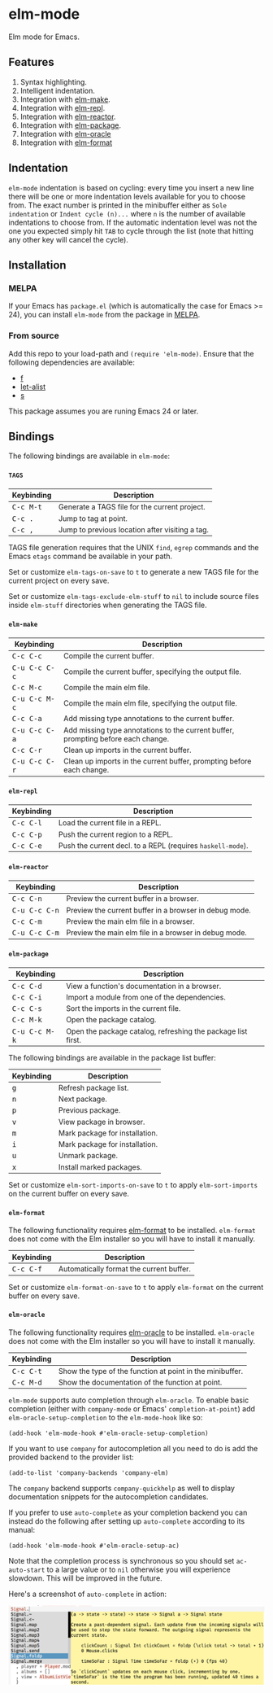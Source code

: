 # elm-mode

Elm mode for Emacs.

## Features

1. Syntax highlighting.
1. Intelligent indentation.
1. Integration with [elm-make](https://github.com/elm-lang/elm-make).
1. Integration with [elm-repl](https://github.com/elm-lang/elm-repl).
1. Integration with [elm-reactor](https://github.com/elm-lang/elm-reactor).
1. Integration with [elm-package](https://github.com/elm-lang/elm-package).
1. Integration with [elm-oracle][elm-oracle]
1. Integration with [elm-format][elm-format]

## Indentation

`elm-mode` indentation is based on cycling: every time you insert a new
line there will be one or more indentation levels available for you to
choose from. The exact number is printed in the minibuffer either as
`Sole indentation` or `Indent cycle (n)...` where `n` is the number of
available indentations to choose from. If the automatic indentation
level was not the one you expected simply hit `TAB` to cycle through the
list (note that hitting any other key will cancel the cycle).

## Installation

### MELPA

If your Emacs has `package.el` (which is automatically the case
for Emacs >= 24), you can install `elm-mode` from the package in
[MELPA](http://melpa.milkbox.net/).

### From source

Add this repo to your load-path and `(require 'elm-mode)`. Ensure that
the following dependencies are available:

* [f](https://github.com/rejeep/f.el)
* [let-alist](https://elpa.gnu.org/packages/let-alist.html)
* [s](https://github.com/magnars/s.el)

This package assumes you are runing Emacs 24 or later.

## Bindings

The following bindings are available in `elm-mode`:

#### `TAGS`

| Keybinding             | Description                                                         |
| ---------------------- | ------------------------------------------------------------------- |
| <kbd>C-c M-t</kbd>     | Generate a TAGS file for the current project.                       |
| <kbd>C-c .</kbd>       | Jump to tag at point.                                               |
| <kbd>C-c ,</kbd>       | Jump to previous location after visiting a tag.                     |

TAGS file generation requires that the UNIX `find`, `egrep` commands
and the Emacs `etags` command be available in your path.

Set or customize `elm-tags-on-save` to `t` to generate a new TAGS file
for the current project on every save.

Set or customize `elm-tags-exclude-elm-stuff` to `nil` to include
source files inside `elm-stuff` directories when generating the TAGS
file.

#### `elm-make`

| Keybinding             | Description                                                                       |
| ---------------------- | --------------------------------------------------------------------------------- |
| <kbd>C-c C-c</kbd>     | Compile the current buffer.                                                       |
| <kbd>C-u C-c C-c</kbd> | Compile the current buffer, specifying the output file.                           |
| <kbd>C-c M-c</kbd>     | Compile the main elm file.                                           |
| <kbd>C-u C-c M-c</kbd> | Compile the main elm file, specifying the output file.               |
| <kbd>C-c C-a</kbd>     | Add missing type annotations to the current buffer.                               |
| <kbd>C-u C-c C-a</kbd> | Add missing type annotations to the current buffer, prompting before each change. |
| <kbd>C-c C-r</kbd>     | Clean up imports in the current buffer.                                           |
| <kbd>C-u C-c C-r</kbd> | Clean up imports in the current buffer, prompting before each change.             |


#### `elm-repl`

| Keybinding         | Description                                                            |
| ------------------ | ---------------------------------------------------------------------- |
| <kbd>C-c C-l</kbd> | Load the current file in a REPL.                                       |
| <kbd>C-c C-p</kbd> | Push the current region to a REPL.                                     |
| <kbd>C-c C-e</kbd> | Push the current decl. to a REPL (requires <code>haskell-mode</code>). |

#### `elm-reactor`

| Keybinding             | Description                                                        |
| ---------------------- | ------------------------------------------------------------------ |
| <kbd>C-c C-n</kbd>     | Preview the current buffer in a browser.                           |
| <kbd>C-u C-c C-n</kbd> | Preview the current buffer in a browser in debug mode.             |
| <kbd>C-c C-m</kbd>     | Preview the main elm file in a browser.               |
| <kbd>C-u C-c C-m</kbd> | Preview the main elm file in a browser in debug mode. |

#### `elm-package`

| Keybinding             | Description                                                  |
| ---------------------- | ------------------------------------------------------------ |
| <kbd>C-c C-d</kbd>     | View a function's documentation in a browser.                |
| <kbd>C-c C-i</kbd>     | Import a module from one of the dependencies.                |
| <kbd>C-c C-s</kbd>     | Sort the imports in the current file.                        |
| <kbd>C-c M-k</kbd>     | Open the package catalog.                                    |
| <kbd>C-u C-c M-k</kbd> | Open the package catalog, refreshing the package list first. |

The following bindings are available in the package list buffer:

| Keybinding   | Description                    |
| ------------ | ------------------------------ |
| <kbd>g</kbd> | Refresh package list.          |
| <kbd>n</kbd> | Next package.                  |
| <kbd>p</kbd> | Previous package.              |
| <kbd>v</kbd> | View package in browser.       |
| <kbd>m</kbd> | Mark package for installation. |
| <kbd>i</kbd> | Mark package for installation. |
| <kbd>u</kbd> | Unmark package.                |
| <kbd>x</kbd> | Install marked packages.       |

Set or customize `elm-sort-imports-on-save` to `t` to apply
`elm-sort-imports` on the current buffer on every save.

#### `elm-format`

The following functionality requires [elm-format][elm-format] to be
installed. `elm-format` does not come with the Elm installer so you
will have to install it manually.

| Keybinding         | Description                              |
| ------------------ | ---------------------------------------- |
| <kbd>C-c C-f</kbd> | Automatically format the current buffer. |

Set or customize `elm-format-on-save` to `t` to apply `elm-format` on
the current buffer on every save.

#### `elm-oracle`

The following functionality requires [elm-oracle][elm-oracle] to be
installed. `elm-oracle` does not come with the Elm installer so you
will have to install it manually.

| Keybinding          | Description                                               |
| ------------------- | --------------------------------------------------------- |
| <kbd>C-c C-t</kbd>  | Show the type of the function at point in the minibuffer. |
| <kbd>C-c M-d</kbd>  | Show the documentation of the function at point.          |

`elm-mode` supports auto completion through `elm-oracle`. To
enable basic completion (either with `company-mode` or Emacs'
`completion-at-point`) add `elm-oracle-setup-completion` to the
`elm-mode-hook` like so:

```elisp
(add-hook 'elm-mode-hook #'elm-oracle-setup-completion)
```

If you want to use `company` for autocompletion all you need to do
is add the provided backend to the provider list:

```elisp
(add-to-list 'company-backends 'company-elm)
```

The `company` backend supports `company-quickhelp` as well to display
documentation snippets for the autocompletion candidates.

If you prefer to use `auto-complete` as your completion backend you
can instead do the following after setting up `auto-complete`
according to its manual:

```elisp
(add-hook 'elm-mode-hook #'elm-oracle-setup-ac)
```

Note that the completion process is synchronous so you should set
`ac-auto-start` to a large value or to `nil` otherwise you will
experience slowdown. This will be improved in the future.

Here's a screenshot of `auto-complete` in action:

![auto-complete](/screenshots/auto-complete.png)

[elm-format]: https://github.com/avh4/elm-format#installation-
[elm-oracle]: https://github.com/ElmCast/elm-oracle#installation
